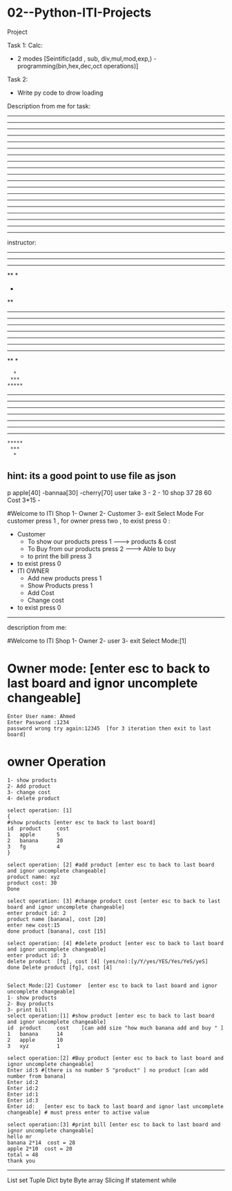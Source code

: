 # 02--Python-ITI-Projects

Project

Task 1:
Calc:
- 2 modes [Seintific(add , sub, div,mul,mod,exp,) - programming(bin,hex,dec,oct operations)]

Task 2: 
- Write py code to drow loading

Description from me for task:

* *********  *  ********* *
** ********  *  ******** **
*** *******  *  ******* ***
**** ******  *  ****** ****
***** *****  *  ***** *****
****** ****  *  **** ******
******* ***  *  *** *******
******** **  *  ** ********
********* *  *  * *********
***************************
********* *  *  * *********
******** **  *  ** ********
******* ***  *  *** *******
****** ****  *  **** ******
***** *****  *  ***** *****
**** ******  *  ****** ****
*** *******  *  ******* ***
** ********  *  ******** **
* *********  *  ********* *




instructor:
*****
****
***
**
*

*
**
***
****
*****
******
*****
****
***
**
*

      *
     ***   
    *****                              
   *******                              
  *********                            
 ***********                            
*************                          
 ***********                          
  *********                            
   *******                            
    *****                              
     ***                                
      *
	  

## hint: its a good point to use file as json	  
p
apple[40] -bannaa[30] -cherry[70]
user take 3 - 2 - 10
shop      37  28  60
Cost      3*15 -

#Welcome to ITI Shop
	1- Owner
	2- Customer
	3- exit
	Select Mode For customer press 1 , for owner press two , to exist press 0 :  

- Customer
    - To show our products press 1         ---> products & cost
    - To Buy from our products press 2     ---> Able to buy
    - to print the bill press 3
- to exist press 0
- ITI OWNER
    - Add new products       press 1
    - Show Products          press 1
    - Add Cost
    - Change cost
- to exist press 0

----------------------------------------------------------------------------------------
description from me:

#Welcome to ITI Shop
	1- Owner
	2- user
	3- exit
	Select Mode:[1]
# Owner mode: [enter esc to back to last board and ignor uncomplete changeable]
	Enter User name: Ahmed
	Enter Password :1234
	password wrong try again:12345	[for 3 iteration then exit to last board]
# owner Operation
	1- show products
	2- Add product
	3- change cost
	4- delete product
	
	select operation: [1] 
	{
	#show products [enter esc to back to last board]
	id	product		cost
	1	apple		5
	2	banana		20
	3	fg			4
	}
	
	select operation: [2] #add product [enter esc to back to last board and ignor uncomplete changeable]
	product name: xyz
	product cost: 30
	Done
	
	select operation: [3] #change product cost [enter esc to back to last board and ignor uncomplete changeable]
	enter product id: 2
	product name [banana], cost [20]
	enter new cost:15
	done product [banana], cost [15]
	
	select operation: [4] #delete product [enter esc to back to last board and ignor uncomplete changeable]
	enter product id: 3
	delete product  [fg], cost [4] (yes/no):[y/Y/yes/YES/Yes/YeS/yeS]
	done Delete product [fg], cost [4]
	
	
	Select Mode:[2] Customer  [enter esc to back to last board and ignor uncomplete changeable]
    1- show products
    2- Buy products
    3- print bill
	select operation:[1] #show product [enter esc to back to last board and ignor uncomplete changeable]
	id	product		cost	[can add size "how much banana add and buy " ]
	1	banana		14
	2	apple		10
	3	xyz			1
	
	select operation:[2] #Buy product [enter esc to back to last board and ignor uncomplete changeable]
	Enter id:5 #[there is no number 5 "product" ] no product [can add number from banana]
	Enter id:2
	Enter id:2
	Enter id:1
	Enter id:3
	Enter id:   [enter esc to back to last board and ignor last uncomplete changeable] # must press enter to active value
	
	select operation:[3] #print bill [enter esc to back to last board and ignor uncomplete changeable]
	hello mr
	banana 2*14  cost = 28
	apple 2*10  cost = 20
	total = 48
	thank you
	

-----------------------------------------------------------------
List
set
Tuple
Dict
byte
Byte array
Slicing
If statement
while
